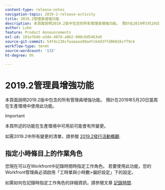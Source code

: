 ```yaml
---
content-type: release-notes
navigation-topic: 2019-2-release-activity
title: 2019.2管理員增強功能
description: 本頁面說明2019.2版中包含的所有管理員增強功能。 預計在2019年5月20日當周在生產環境中使用此功能。
author: Luke
feature: Product Announcements
exl-id: 181e764b-a3de-487d-a8b2-008c0d5463e0
source-git-commit: 54f4c136cfaaaaaa90a4fc64d3ffd06816cff9cb
workflow-type: tm+mt
source-wordcount: '133'
ht-degree: 0%

---
```


# 2019.2管理員增強功能

本頁面說明2019.2版中包含的所有管理員增強功能。 預計在2019年5月20日當周在生產環境中使用此功能。

>[!IMPORTANT]
>
>本頁所述的功能在生產環境中可用前可能會有所變更。

如需2019.2中所有變更的清單，請參閱 [2019.2發行活動概觀](../../../../product-announcements/product-releases/quarterly-release-archive/2019.2-release-activity/2019.2-release-activity-overview.md).

## 指定小時條目上的作業角色

您現在可以在Workfront中記錄時間時指定工作角色。 若要使用此功能，您的Workfront管理員必須啟用「工時單與小時數>偏好設定」下的設定。

如需如何在記錄時指定工作角色的詳細資訊，請參閱文章 [記錄時間](../../../../timesheets/create-and-manage-timesheets/log-time.md).
